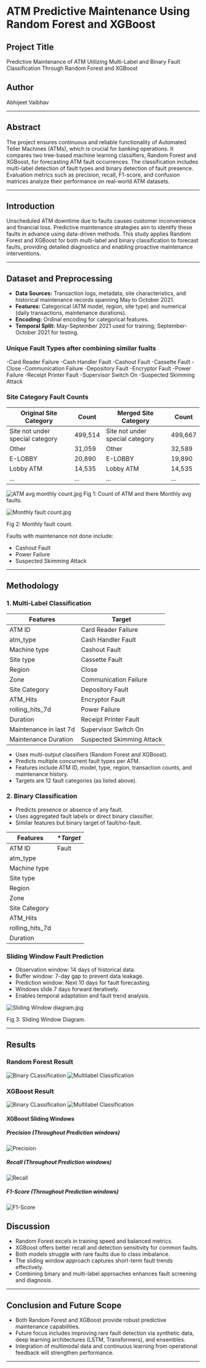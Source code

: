 # ATM Predictive Maintenance Using Random Forest and XGBoost

## Project Title
Predictive Maintenance of ATM Utilizing Multi-Label and Binary Fault Classification Through Random Forest and XGBoost

## Author
Abhijeet Vaibhav

***

## Abstract
The project ensures continuous and reliable functionality of Automated Teller Machines (ATMs), which is crucial for banking operations. It compares two tree-based machine learning classifiers, Random Forest and XGBoost, for forecasting ATM fault occurrences. The classification includes multi-label detection of fault types and binary detection of fault presence. Evaluation metrics such as precision, recall, F1-score, and confusion matrices analyze their performance on real-world ATM datasets.

***

## Introduction
Unscheduled ATM downtime due to faults causes customer inconvenience and financial loss. Predictive maintenance strategies aim to identify these faults in advance using data-driven methods. This study applies Random Forest and XGBoost for both multi-label and binary classification to forecast faults, providing detailed diagnostics and enabling proactive maintenance interventions.

***

## Dataset and Preprocessing

- **Data Sources:** Transaction logs, metadata, site characteristics, and historical maintenance records spanning May to October 2021.
- **Features:** Categorical (ATM model, region, site type) and numerical (daily transactions, maintenance durations).
- **Encoding:** Ordinal encoding for categorical features.
- **Temporal Split:** May-September 2021 used for training; September-October 2021 for testing.

### Unique Fault Types after combining similar fualts

-Card Reader Failure
-Cash Handler Fault
-Cashout Fault
-Cassette Fault
-Close
-Communication Failure
-Depository Fault
-Encryptor Fault
-Power Failure
-Receipt Printer Fault
-Supervisor Switch On
-Suspected Skimming Attack


### Site Category Fault Counts



| Original Site Category              | Count   | Merged Site Category        | Count   |
|-----------------------------------|---------|-----------------------------|---------|
| Site not under special category   | 499,514 | Site not under special category | 499,667 |
| Other                             | 31,059  | Other                      | 32,589  |
| E-LOBBY                          | 20,890  | E-LOBBY                   | 19,890  |
| Lobby ATM                       | 14,535  | Lobby ATM                | 14,535  |
| ...                             | ...     | ...                        | ...     |


![ATM avg monthly count.jpg](https://raw.githubusercontent.com/imabhivaibhav/atm_predictive_maintenance/64496c01bd64f138336707c1eb6aeb86eacad85f/ATM_avg_monthly_count.jpg)
Fig 1: Count of ATM and there Monthly avg faults.

![Monthly fault count.jpg](https://raw.githubusercontent.com/imabhivaibhav/atm_predictive_maintenance/64496c01bd64f138336707c1eb6aeb86eacad85f/Monthly_Fault_count.jpg)

Fig 2: Monthly fault count.

Faults with maintenance not done include:
- Cashout Fault
- Power Failure
- Suspected Skimming Attack

***

## Methodology

### 1. Multi-Label Classification

| **Features**               | **Target**                      |
|-----------------------------|----------------------------------|
| ATM ID                      | Card Reader Failure             |
| atm_type                    | Cash Handler Fault              |
| Machine type                | Cashout Fault                   |
| Site type                   | Cassette Fault                  |
| Region                      | Close                           |
| Zone                        | Communication Failure           |
| Site Category               | Depository Fault                |
| ATM_Hits                    | Encryptor Fault                 |
| rolling_hits_7d              | Power Failure                   |
| Duration                    | Receipt Printer Fault           |
| Maintenance in last 7d      | Supervisor Switch On            |
| Maintenance Duration        | Suspected Skimming Attack       |

- Uses multi-output classifiers (Random Forest and XGBoost).
- Predicts multiple concurrent fault types per ATM.
- Features include ATM ID, model, type, region, transaction counts, and maintenance history.
- Targets are 12 fault categories (as listed above).

### 2. Binary Classification
- Predicts presence or absence of any fault.
- Uses aggregated fault labels or direct binary classifier.
- Similar features but binary target of fault/no-fault.


| **Features**                | **Target*       |
|-----------------------------|-----------------|
| ATM ID                      | Fault           |
| atm_type                    |                 |
| Machine type                |                 |
| Site type                   |                 |
| Region                      |                 |
| Zone                        |                 |
| Site Category               |                 |
| ATM_Hits                    |                 |
| rolling_hits_7d             |                 |
| Duration                    |                 |



### Sliding Window Fault Prediction
- Observation window: 14 days of historical data.
- Buffer window: 7-day gap to prevent data leakage.
- Prediction window: Next 10 days for fault forecasting.
- Windows slide 7 days forward iteratively.
- Enables temporal adaptation and fault trend analysis.

![Sliding Window diagram.jpg](https://raw.githubusercontent.com/imabhivaibhav/atm_predictive_maintenance/64496c01bd64f138336707c1eb6aeb86eacad85f/Sliding_window_diagram.jpg)

Fig 3: Sliding Window Diagram.

***

## Results

### Random Forest Result

![Binary CLassification](https://raw.githubusercontent.com/imabhivaibhav/atm_predictive_maintenance/64496c01bd64f138336707c1eb6aeb86eacad85f/Randf_binary.png)
![Multilabel Classification](https://raw.githubusercontent.com/imabhivaibhav/atm_predictive_maintenance/64496c01bd64f138336707c1eb6aeb86eacad85f/Randf_multilabel.png)

### XGBoost Result

![Binary CLassification](https://raw.githubusercontent.com/imabhivaibhav/atm_predictive_maintenance/64496c01bd64f138336707c1eb6aeb86eacad85f/XG_binary.png)
![Multilabel Classification](https://raw.githubusercontent.com/imabhivaibhav/atm_predictive_maintenance/64496c01bd64f138336707c1eb6aeb86eacad85f/XG_multilabel.png)

#### XGBoost Sliding Windows

##### Precision (Throughout Prediction windows)

![Precision](https://raw.githubusercontent.com/imabhivaibhav/atm_predictive_maintenance/64496c01bd64f138336707c1eb6aeb86eacad85f/Precision.jpg)

##### Recall (Throughout Prediction windows)

![Recall](https://raw.githubusercontent.com/imabhivaibhav/atm_predictive_maintenance/64496c01bd64f138336707c1eb6aeb86eacad85f/Recall.jpg)

##### F1-Score (Throughout Prediction windows)

![F1-Score](https://raw.githubusercontent.com/imabhivaibhav/atm_predictive_maintenance/64496c01bd64f138336707c1eb6aeb86eacad85f/F1-score.jpg)



## Discussion

- Random Forest excels in training speed and balanced metrics.
- XGBoost offers better recall and detection sensitivity for common faults.
- Both models struggle with rare faults due to class imbalance.
- The sliding window approach captures short-term fault trends effectively.
- Combining binary and multi-label approaches enhances fault screening and diagnosis.

***

## Conclusion and Future Scope

- Both Random Forest and XGBoost provide robust predictive maintenance capabilities.
- Future focus includes improving rare fault detection via synthetic data, deep learning architectures (LSTM, Transformers), and ensembles.
- Integration of multimodal data and continuous learning from operational feedback will strengthen performance.

***


